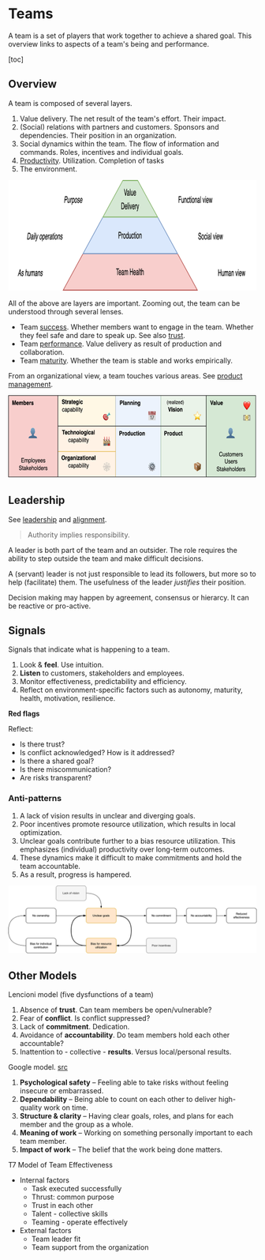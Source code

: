 # Teams

A team is a set of players that work together to achieve a shared goal. This overview links to aspects of a team's being and performance.

[toc]

## Overview

A team is composed of several layers.

1. Value delivery. The net result of the team's effort. Their impact.
2. (Social) relations with partners and customers. Sponsors and dependencies. Their position in an organization.
3. Social dynamics within the team. The flow of information and commands. Roles, incentives and individual goals.
4. [Productivity](productivity-constraints.md). Utilization. Completion of tasks
5. The environment.

<img src="../img/pyramid-team-performance-health.png" alt="pyramid-team-performance-health" style="height:16em;" />

All of the above are layers are important. Zooming out, the team can be understood through several lenses.

- Team [success](success.md). Whether members want to engage in the team. Whether they feel safe and dare to speak up. See also [trust](trust.md).
- Team [performance](performance.md). Value delivery as result of production and collaboration.
- Team [maturity](maturity.md). Whether the team is stable and works empirically.

From an organizational view, a team touches various areas. See [product management](management/product-management.md).

<img src="../img/grid-organization-production-product.png" alt="grid-organization-production-product" style="height:12em;" />

## Leadership

See [leadership](../collaboration/leadership.md) and [alignment](../collaboration/alignment.md).

> Authority implies responsibility.

A leader is both part of the team and an outsider. The role requires the ability to step outside the team and make difficult decisions.

A (servant) leader is not just responsible to lead its followers, but more so to help (facilitate) them. The usefulness of the leader *justifies* their position.

Decision making may happen by agreement, consensus or hierarcy. It can be reactive or pro-active.

## Signals

Signals that indicate what is happening to a team.

1. Look & **feel**. Use intuition.
2. **Listen** to customers, stakeholders and employees.
3. Monitor effectiveness, predictability and efficiency.
4. Reflect on environment-specific factors such as autonomy, maturity, health, motivation, resilience.

**Red flags**

Reflect:

- Is there trust?
- Is conflict acknowledged? How is it addressed?
- Is there a shared goal?
- Is there miscommunication?
- Are risks transparent?

### Anti-patterns

1. A lack of vision results in unclear and diverging goals.
2. Poor incentives promote resource utilization, which results in local optimization.
3. Unclear goals contribute further to a bias resource utilization. This emphasizes (individual) productivity over long-term outcomes.
4. These dynamics make it difficult to make commitments and hold the team accountable.
5. As a result, progress is hampered.

![effectiveness-corruption](../img/effectiveness-corruption.png)

## Other Models

Lencioni model (five dysfunctions of a team)

1. Absence of **trust**. Can team members be open/vulnerable?
2. Fear of **conflict**. Is conflict suppressed?
3. Lack of **commitment**. Dedication.
4. Avoidance of **accountability**. Do team members hold each other accountable?
5. Inattention to - collective - **results**. Versus local/personal results.

Google model. [src](https://rework.withgoogle.com/blog/five-keys-to-a-successful-google-team/)

1. **Psychological safety** – Feeling able to take risks without feeling insecure or embarrassed.
2. **Dependability** – Being able to count on each other to deliver high-quality work on time.
3. **Structure & clarity** – Having clear goals, roles, and plans for each member and the group as a whole.
4. **Meaning of work** – Working on something personally important to each team member.
5. **Impact of work** – The belief that the work being done matters.

T7 Model of Team Effectiveness

- Internal factors
  - Task executed successfully
  - Thrust: common purpose
  - Trust in each other
  - Talent - collective skills
  - Teaming - operate effectively
- External factors
  - Team leader fit
  - Team support from the organization
